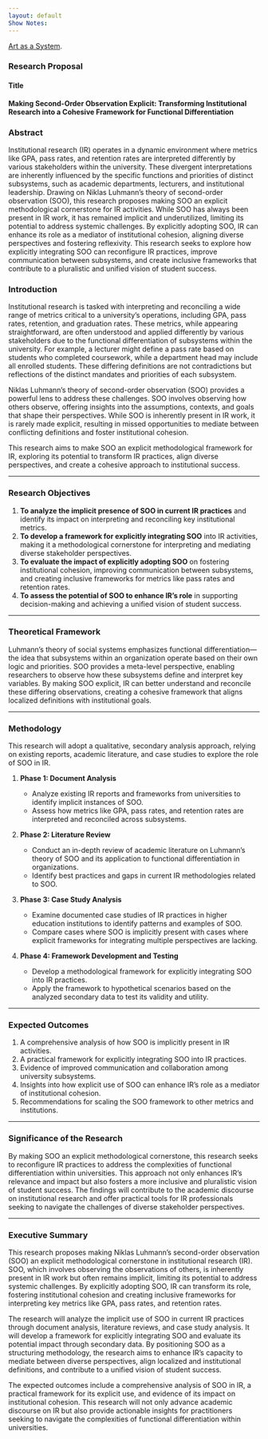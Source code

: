 ```yaml
---
layout: default
Show Notes:
---
```

[Art as a System](./another-page.html).

### Research Proposal

#### Title

**Making Second-Order Observation Explicit: Transforming Institutional Research into a Cohesive Framework for Functional Differentiation**



### Abstract

Institutional research (IR) operates in a dynamic environment where metrics like GPA, pass rates, and retention rates are interpreted differently by various stakeholders within the university. These divergent interpretations are inherently influenced by the specific functions and priorities of distinct subsystems, such as academic departments, lecturers, and institutional leadership. Drawing on Niklas Luhmann’s theory of second-order observation (SOO), this research proposes making SOO an explicit methodological cornerstone for IR activities. While SOO has always been present in IR work, it has remained implicit and underutilized, limiting its potential to address systemic challenges. By explicitly adopting SOO, IR can enhance its role as a mediator of institutional cohesion, aligning diverse perspectives and fostering reflexivity. This research seeks to explore how explicitly integrating SOO can reconfigure IR practices, improve communication between subsystems, and create inclusive frameworks that contribute to a pluralistic and unified vision of student success.

### Introduction

Institutional research is tasked with interpreting and reconciling a wide range of metrics critical to a university’s operations, including GPA, pass rates, retention, and graduation rates. These metrics, while appearing straightforward, are often understood and applied differently by various stakeholders due to the functional differentiation of subsystems within the university. For example, a lecturer might define a pass rate based on students who completed coursework, while a department head may include all enrolled students. These differing definitions are not contradictions but reflections of the distinct mandates and priorities of each subsystem.

Niklas Luhmann’s theory of second-order observation (SOO) provides a powerful lens to address these challenges. SOO involves observing how others observe, offering insights into the assumptions, contexts, and goals that shape their perspectives. While SOO is inherently present in IR work, it is rarely made explicit, resulting in missed opportunities to mediate between conflicting definitions and foster institutional cohesion.

This research aims to make SOO an explicit methodological framework for IR, exploring its potential to transform IR practices, align diverse perspectives, and create a cohesive approach to institutional success.

---

### Research Objectives

1. **To analyze the implicit presence of SOO in current IR practices** and identify its impact on interpreting and reconciling key institutional metrics.
2. **To develop a framework for explicitly integrating SOO** into IR activities, making it a methodological cornerstone for interpreting and mediating diverse stakeholder perspectives.
3. **To evaluate the impact of explicitly adopting SOO** on fostering institutional cohesion, improving communication between subsystems, and creating inclusive frameworks for metrics like pass rates and retention rates.
4. **To assess the potential of SOO to enhance IR’s role** in supporting decision-making and achieving a unified vision of student success.

---

### Theoretical Framework

Luhmann’s theory of social systems emphasizes functional differentiation—the idea that subsystems within an organization operate based on their own logic and priorities. SOO provides a meta-level perspective, enabling researchers to observe how these subsystems define and interpret key variables. By making SOO explicit, IR can better understand and reconcile these differing observations, creating a cohesive framework that aligns localized definitions with institutional goals.

---

### Methodology

This research will adopt a qualitative, secondary analysis approach, relying on existing reports, academic literature, and case studies to explore the role of SOO in IR.

1. **Phase 1: Document Analysis**
    
    - Analyze existing IR reports and frameworks from universities to identify implicit instances of SOO.
    - Assess how metrics like GPA, pass rates, and retention rates are interpreted and reconciled across subsystems.
2. **Phase 2: Literature Review**
    
    - Conduct an in-depth review of academic literature on Luhmann’s theory of SOO and its application to functional differentiation in organizations.
    - Identify best practices and gaps in current IR methodologies related to SOO.
3. **Phase 3: Case Study Analysis**
    
    - Examine documented case studies of IR practices in higher education institutions to identify patterns and examples of SOO.
    - Compare cases where SOO is implicitly present with cases where explicit frameworks for integrating multiple perspectives are lacking.
4. **Phase 4: Framework Development and Testing**
    
    - Develop a methodological framework for explicitly integrating SOO into IR practices.
    - Apply the framework to hypothetical scenarios based on the analyzed secondary data to test its validity and utility.

---

### Expected Outcomes

1. A comprehensive analysis of how SOO is implicitly present in IR activities.
2. A practical framework for explicitly integrating SOO into IR practices.
3. Evidence of improved communication and collaboration among university subsystems.
4. Insights into how explicit use of SOO can enhance IR’s role as a mediator of institutional cohesion.
5. Recommendations for scaling the SOO framework to other metrics and institutions.

---

### Significance of the Research

By making SOO an explicit methodological cornerstone, this research seeks to reconfigure IR practices to address the complexities of functional differentiation within universities. This approach not only enhances IR’s relevance and impact but also fosters a more inclusive and pluralistic vision of student success. The findings will contribute to the academic discourse on institutional research and offer practical tools for IR professionals seeking to navigate the challenges of diverse stakeholder perspectives.

---

### Executive Summary

This research proposes making Niklas Luhmann’s second-order observation (SOO) an explicit methodological cornerstone in institutional research (IR). SOO, which involves observing the observations of others, is inherently present in IR work but often remains implicit, limiting its potential to address systemic challenges. By explicitly adopting SOO, IR can transform its role, fostering institutional cohesion and creating inclusive frameworks for interpreting key metrics like GPA, pass rates, and retention rates.

The research will analyze the implicit use of SOO in current IR practices through document analysis, literature reviews, and case study analysis. It will develop a framework for explicitly integrating SOO and evaluate its potential impact through secondary data. By positioning SOO as a structuring methodology, the research aims to enhance IR’s capacity to mediate between diverse perspectives, align localized and institutional definitions, and contribute to a unified vision of student success.

The expected outcomes include a comprehensive analysis of SOO in IR, a practical framework for its explicit use, and evidence of its impact on institutional cohesion. This research will not only advance academic discourse on IR but also provide actionable insights for practitioners seeking to navigate the complexities of functional differentiation within universities.

